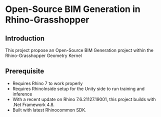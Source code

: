 # Open-Source BIM Generation in Rhino-Grasshopper

## Introduction
This project propose an Open-Source BIM Generation project within the Rhino-Grasshopper Geometry Kernel

## Prerequisite

* Requires Rhino 7 to work properly
* Requires RhinoInside setup for the Unity side to run training and inference
* With a recent update on Rhino 7.6.21127.19001, this project builds with .Net Framework 4.8.
* Built with latest Rhinocommon SDK.
